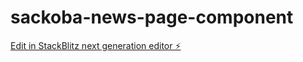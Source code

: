 # sackoba-news-page-component

[Edit in StackBlitz next generation editor ⚡️](https://stackblitz.com/~/github.com/nirzaf/sackoba-news-page-component)